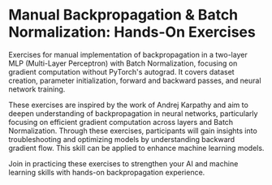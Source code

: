 # Manual Backpropagation & Batch Normalization: Hands-On Exercises
Exercises for manual implementation of backpropagation in a two-layer MLP (Multi-Layer Perceptron) with Batch Normalization, focusing on gradient computation without PyTorch's autograd. It covers dataset creation, parameter initialization, forward and backward passes, and neural network training.

These exercises are inspired by the work of Andrej Karpathy and aim to deepen understanding of backpropagation in neural networks, particularly focusing on efficient gradient computation across layers and Batch Normalization. Through these exercises, participants will gain insights into troubleshooting and optimizing models by understanding backward gradient flow. This skill can be applied to enhance machine learning models.

Join in practicing these exercises to strengthen your AI and machine learning skills with hands-on backpropagation experience.
